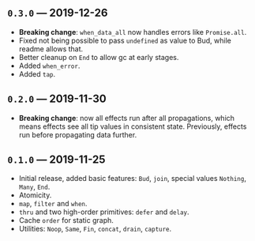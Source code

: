 ## `0.3.0` — 2019-12-26
* **Breaking change**: `when_data_all` now handles errors like `Promise.all`.
* Fixed not being possible to pass `undefined` as value to Bud, while readme allows that.
* Better cleanup on `End` to allow gc at early stages.
* Added `when_error`.
* Added `tap`.

## `0.2.0` — 2019-11-30
* **Breaking change**: now all effects run after all propagations, which means effects see all tip values in consistent state. Previously, effects run before propagating data further.

## `0.1.0` — 2019-11-25
* Initial release, added basic features: `Bud`, `join`, special values `Nothing`, `Many`, `End`.
* Atomicity.
* `map`, `filter` and `when`.
* `thru` and two high-order primitives: `defer` and `delay`.
* Cache `order` for static graph.
* Utilities: `Noop`, `Same`, `Fin`, `concat`, `drain`, `capture`.
